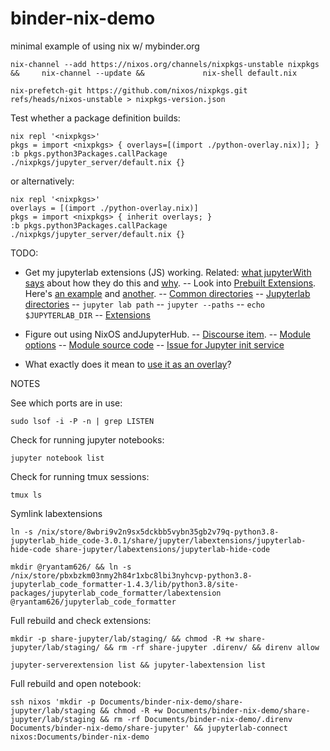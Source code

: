 # binder-nix-demo

minimal example of using nix w/ mybinder.org

```
nix-channel --add https://nixos.org/channels/nixpkgs-unstable nixpkgs &&     nix-channel --update &&             nix-shell default.nix
```

```
nix-prefetch-git https://github.com/nixos/nixpkgs.git refs/heads/nixos-unstable > nixpkgs-version.json
```

Test whether a package definition builds:

```
nix repl '<nixpkgs>'
pkgs = import <nixpkgs> { overlays=[(import ./python-overlay.nix)]; }
:b pkgs.python3Packages.callPackage ./nixpkgs/jupyter_server/default.nix {}
```

or alternatively:

```
nix repl '<nixpkgs>'
overlays = [(import ./python-overlay.nix)]
pkgs = import <nixpkgs> { inherit overlays; }
:b pkgs.python3Packages.callPackage ./nixpkgs/jupyter_server/default.nix {}
```

TODO:

- Get my jupyterlab extensions (JS) working. Related: [what jupyterWith says](https://github.com/tweag/jupyterWith#using-jupyterlab-extensions) about how they do this and [why](https://github.com/tweag/jupyterWith#about-extensions).
  -- Look into [Prebuilt Extensions](https://jupyterlab.readthedocs.io/en/stable/extension/extension_dev.html#prebuilt-extensions). Here's [an example](https://github.com/jtpio/jupyterlab-topbar/blob/main/setup.py) and [another](https://pypi.org/project/jupyterlab-hide-code/).
  -- [Common directories](https://jupyter.readthedocs.io/en/latest/use/jupyter-directories.html)
  -- [Jupyterlab directories](https://jupyterlab.readthedocs.io/en/stable/user/directories.html#jupyterlab-application-directory)
  -- `jupyter lab path`
  -- `jupyter --paths`
  -- `echo $JUPYTERLAB_DIR`
  -- [Extensions](https://github.com/jupyterlab/jupyterlab/blob/master/docs/source/user/extensions.rst#jupyterlab-application-directory)
- Figure out using NixOS andJupyterHub.
  -- [Discourse item](https://discourse.nixos.org/t/anyone-has-a-working-jupyterhub-jupyter-lab-setup/7659/2).
  -- [Module options](https://search.nixos.org/options?channel=20.09&show=services.jupyterhub.enable&from=0&size=50&sort=relevance&query=jupyter)
  -- [Module source code](https://github.com/NixOS/nixpkgs/blob/nixos-20.09/nixos/modules/services/development/jupyterhub/default.nix)
  -- [Issue for Jupyter init service](https://github.com/NixOS/nixpkgs/pull/33673k)

- What exactly does it mean to [use it as an overlay](https://github.com/tweag/jupyterWith#using-as-an-overlay)?

NOTES

See which ports are in use:

```
sudo lsof -i -P -n | grep LISTEN
```

Check for running jupyter notebooks:

```
jupyter notebook list
```

Check for running tmux sessions:

```
tmux ls
```

Symlink labextensions

```
ln -s /nix/store/8wbri9v2n9sx5dckbb5vybn35gb2v79q-python3.8-jupyterlab_hide_code-3.0.1/share/jupyter/labextensions/jupyterlab-hide-code share-jupyter/labextensions/jupyterlab-hide-code
```

```
mkdir @ryantam626/ && ln -s /nix/store/pbxbzkm03nmy2h84r1xbc8lbi3nyhcvp-python3.8-jupyterlab_code_formatter-1.4.3/lib/python3.8/site-packages/jupyterlab_code_formatter/labextension @ryantam626/jupyterlab_code_formatter
```

Full rebuild and check extensions:

```
mkdir -p share-jupyter/lab/staging/ && chmod -R +w share-jupyter/lab/staging/ && rm -rf share-jupyter .direnv/ && direnv allow
```

```
jupyter-serverextension list && jupyter-labextension list
```

Full rebuild and open notebook:

```
ssh nixos 'mkdir -p Documents/binder-nix-demo/share-jupyter/lab/staging && chmod -R +w Documents/binder-nix-demo/share-jupyter/lab/staging && rm -rf Documents/binder-nix-demo/.direnv Documents/binder-nix-demo/share-jupyter' && jupyterlab-connect nixos:Documents/binder-nix-demo
```

